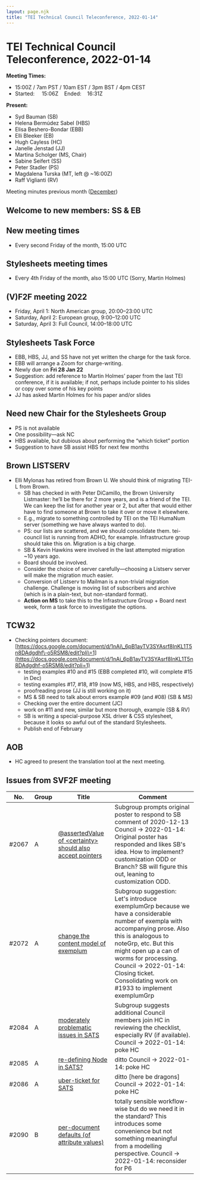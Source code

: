 ```yaml
---
layout: page.njk
title: "TEI Technical Council Teleconference, 2022-01-14"
---
```

# TEI Technical Council Teleconference, 2022-01-14
**Meeting Times:**


* 15:00Z / 7am PST / 10am EST / 3pm BST / 4pm CEST
* Started:     15:06Z    Ended:    16:31Z


**Present:**
* Syd Bauman (SB)
* Helena Bermúdez Sabel (HBS)
* Elisa Beshero\-Bondar (EBB)
* Elli Bleeker (EB)
* Hugh Cayless (HC)
* Janelle Jenstad (JJ)
* Martina Scholger (MS, Chair)
* Sabine Seifert (SS)
* Peter Stadler (PS)
* Magdalena Turska (MT, left @ \~16:00Z)
* Raff Viglianti (RV)


Meeting minutes previous month ([December](https://tei-c.org/activities/council/meetings/tei-technical-council-teleconference-2021-12-09/))
 


Welcome to new members: SS \& EB
--------------------------------


New meeting times
-----------------


* Every second Friday of the month, 15:00 UTC


Stylesheets meeting times
-------------------------


* Every 4th Friday of the month, also 15:00 UTC (Sorry, Martin Holmes)


(V)F2F meeting 2022
-------------------


* Friday, April 1: North American group, 20:00–23:00 UTC
* Saturday, April 2: European group, 9:00–12:00 UTC
* Saturday, April 3: Full Council, 14:00–18:00 UTC


Stylesheets Task Force
----------------------


* EBB, HBS, JJ, and SS have not yet written the charge for the task force.
* EBB will arrange a Zoom for charge\-writing.
* Newly due on **Fri 28 Jan 22**
* Suggestion: add reference to Martin Holmes’ paper from the last TEI conference, if it is available; if not, perhaps include pointer to his slides or copy over some of his key points
* JJ has asked Martin Holmes for his paper and/or slides


Need new Chair for the Stylesheets Group
----------------------------------------


* PS is not available
* One possibility—ask NC
* HBS available, but dubious about performing the “which ticket” portion
* Suggestion to have SB assist HBS for next few months


Brown LISTSERV
--------------


* Elli Mylonas has retired from Brown U. We should think of migrating TEI\-L from Brown.
	+ SB has checked in with Peter DiCamillo, the Brown University Listmaster: he’ll be there for 2 more years, and is a friend of the TEI. We can keep the list for another year or 2, but after that would either have to find someone at Brown to take it over or move it elsewhere.
	+ E.g., migrate to something controlled by TEI on the TEI HumaNum server (something we have always wanted to do).
	+ PS: our lists are scattered, and we should consolidate them. tei\-council list is running from ADHO, for example. Infrastructure group should take this on. Migration is a big charge.
	+ SB \& Kevin Hawkins were involved in the last attempted migration \~10 years ago.
	+ Board should be involved.
	+ Consider the choice of server carefully—choosing a Listserv server will make the migration much easier.
	+ Conversion of Listserv to Mailman is a non\-trivial migration challenge. Challenge is moving list of subscribers and archive (which is in a plain\-text, but non\-standard format).
	+ **Action on MS** to take this to the Infrastructure Group \+ Board next week, form a task force to investigate the options.


TCW32
-----


* Checking pointers document: [https://docs.google.com/document/d/1nAi\_6pB1ayTV3SYAsrf8InKL1T5n8DAdgdhf\-o5RSM8/edit?pli\=1](https://docs.google.com/document/d/1nAi_6pB1ayTV3SYAsrf8InKL1T5n8DAdgdhf-o5RSM8/edit?pli=1)
	+ testing examples \#10 and \#15 (EBB completed \#10, will complete \#15 in Dec)
	+ testing examples \#17, \#18, \#19 (now MS, HBS, and HBS, respectively)
	+ proofreading prose (JJ is still working on it)
	+ MS \& SB need to talk about errors example \#09 (and \#08\) (SB \& MS)
	+ Checking over the entire document (JC)
	+ work on \#11 and new, similar but more thorough, example (SB \& RV)
	+ SB is writing a special\-purpose XSL driver \& CSS stylesheet, because it looks so awful out of the standard Stylesheets.
	+ Publish end of February


AOB
---


* HC agreed to present the translation tool at the next meeting.


Issues from SVF2F meeting
-------------------------




| No. | Group | Title | Comment |
| --- | --- | --- | --- |
| \#2067 | A | [@assertedValue of \<certainty\> should also accept pointers](https://github.com/TEIC/TEI/issues/2067) | Subgroup prompts original poster to respond to SB comment of 2020\-12\-13 Council → 2022\-01\-14: Original poster has responded and likes SB's idea. How to implement? customization ODD or Branch? SB will figure this out, leaning to customization ODD. |
| \#2072 | A | [change the content model of exemplum](https://github.com/TEIC/TEI/issues/2072) | Subgroup suggestion: Let's introduce exemplumGrp because we have a considerable number of exempla with accompanying prose. Also this is analogous to noteGrp, etc. But this might open up a can of worms for processing. Council → 2022\-01\-14: Closing ticket. Consolidating work on \#1933 to implement exemplumGrp |
| \#2084 | A | [moderately problematic issues in SATS](https://github.com/TEIC/TEI/issues/2084) | Subgroup suggests additional Council members join HC in reviewing the checklist, especially RV (if available). Council → 2022\-01\-14: poke HC |
| \#2085 | A | [re\-defining Node in SATS?](https://github.com/TEIC/TEI/issues/2085) | ditto Council → 2022\-01\-14: poke HC |
| \#2086 | A | [uber\-ticket for SATS](https://github.com/TEIC/TEI/issues/2086) | ditto \[here be dragons] Council → 2022\-01\-14: poke HC |
| \#2090 | B | [per\-document defaults (of attribute values)](https://github.com/TEIC/TEI/issues/2090) | totally sensible workflow\-wise but do we need it in the standard? This introduces some convenience but not something meaningful from a modelling perspective. Council → 2022\-01\-14: reconsider for P6 |


 